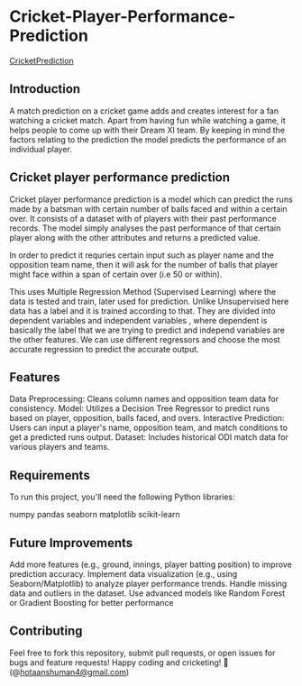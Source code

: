 # Cricket-Player-Performance-Prediction
[CricketPrediction]()

## Introduction
A match prediction on a cricket game adds and creates interest for a fan watching a cricket match. Apart from having fun while watching a game, it helps people to come up with their Dream XI team. By keeping in mind the factors relating to the prediction the model predicts the performance of an individual player.

## Cricket player performance prediction
Cricket player performance prediction is a model which can predict the runs made by a batsman with certain number of balls faced and within a certain over. It consists of a dataset with of players with their past performance records. The model simply analyses the past performance of that certain player along with the other attributes and returns a predicted value.

In order to predict it requries certain input such as player name and the opposition team name, then it will ask for the number of balls that player might face within a span of certain over (i.e 50 or within).

This uses Multiple Regression Method (Supervised Learning) where the data is tested and train, later used for prediction. Unlike Unsupervised here data has a label and it is trained according to that. They are divided into dependent variables and independent variables , where dependent is basically the label that we are trying to predict and independ variables are the other features. We can use different regressors and choose the most accurate regression to predict the accurate output.

## Features
Data Preprocessing: Cleans column names and opposition team data for consistency.
Model: Utilizes a Decision Tree Regressor to predict runs based on player, opposition, balls faced, and overs.
Interactive Prediction: Users can input a player's name, opposition team, and match conditions to get a predicted runs output.
Dataset: Includes historical ODI match data for various players and teams.

## Requirements
To run this project, you'll need the following Python libraries:

numpy
pandas
seaborn
matplotlib
scikit-learn

## Future Improvements
Add more features (e.g., ground, innings, player batting position) to improve prediction accuracy.
Implement data visualization (e.g., using Seaborn/Matplotlib) to analyze player performance trends.
Handle missing data and outliers in the dataset.
Use advanced models like Random Forest or Gradient Boosting for better performance

## Contributing
Feel free to fork this repository, submit pull requests, or open issues for bugs and feature requests!
Happy coding and cricketing! 🏏(@hotaanshuman4@gmail.com)
